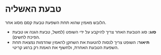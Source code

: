 # טבעת האשליה

הלובש מאמין שהוא תחת השפעת טבעת קסם מסוג אחר.

- **סוג:** סוג הטבעת האחר צריך להיקבע על ידי השופט (למשל, טבעת הגנה או טבעת הפיכת לחשים).
- **תיאור:** השופט צריך לנסות להטעות את השחקן להאמין שהדמות נמצאת תחת השפעת הטבעת האחרת, ולחשוף את האמת רק ברגע קריטי.